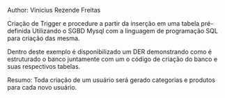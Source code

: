 Author: Vinicius Rezende Freitas

Criação de Trigger e procedure a partir da inserção em uma tabela pré-definida
Utilizando o SGBD Mysql com a linguagem de programação SQL para criação das mesma.

Dentro deste exemplo é disponibilizado um DER demonstrando como é estruturado o banco
juntamente com um o código de criação do banco e suas respectivos tabelas.

Resumo: Toda criação de um usuário será gerado categorias e produtos para cada novo usuário.

